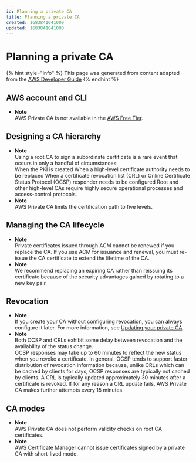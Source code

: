 ```yaml
---
id: Planning a private CA
title: Planning a private CA
created: 1683841041000
updated: 1683841041000
---
```

# Planning a private CA

{% hint style="info" %}
This page was generated from content adapted from the [AWS Developer Guide](https://github.com/awsdocs/aws-private-ca-user-guide.git)
{% endhint %}

## AWS account and CLI

- **Note**  
AWS Private CA is not available in the [AWS Free Tier](https://aws.amazon.com/free/)\.


## Designing a CA hierarchy

- **Note**  
Using a root CA to sign a subordinate certificate is a rare event that occurs in only a handful of circumstances:  
When the PKI is created
When a high\-level certificate authority needs to be replaced
When a certificate revocation list \(CRL\) or Online Certificate Status Protocol \(OCSP\) responder needs to be configured
Root and other high\-level CAs require highly secure operational processes and access\-control protocols\.
- **Note**  
AWS Private CA limits the certification path to five levels\.


## Managing the CA lifecycle

- **Note**  
Private certificates issued through ACM cannot be renewed if you replace the CA\. If you use ACM for issuance and renewal, you must re\-issue the CA certificate to extend the lifetime of the CA\.
- **Note**  
We recommend replacing an expiring CA rather than reissuing its certificate because of the security advantages gained by rotating to a new key pair\.


## Revocation

- **Note**  
If you create your CA without configuring revocation, you can always configure it later\. For more information, see [Updating your private CA](PCAUpdateCA.md)\.
- **Note**  
Both OCSP and CRLs exhibit some delay between revocation and the availability of the status change\.  
OCSP responses may take up to 60 minutes to reflect the new status when you revoke a certificate\. In general, OCSP tends to support faster distribution of revocation information because, unlike CRLs which can be cached by clients for days, OCSP responses are typically not cached by clients\.
A CRL is typically updated approximately 30 minutes after a certificate is revoked\. If for any reason a CRL update fails, AWS Private CA makes further attempts every 15 minutes\.


## CA modes

- **Note**  
AWS Private CA does not perform validity checks on root CA certificates\.
- **Note**  
AWS Certificate Manager cannot issue certificates signed by a private CA with short\-lived mode\.

